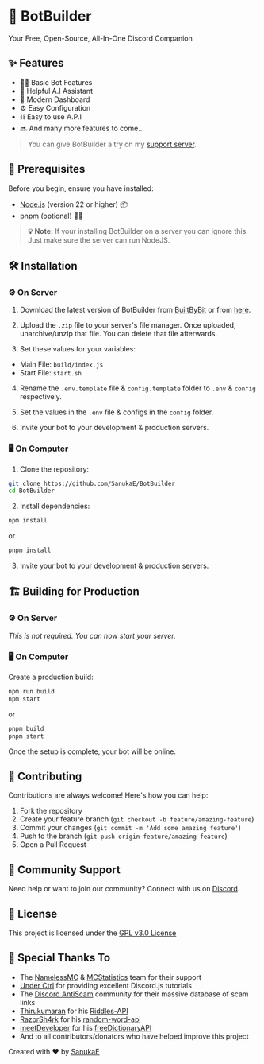 # 🤖 BotBuilder

Your Free, Open-Source, All-In-One Discord Companion

## ✨ Features

- 👨‍💻 Basic Bot Features
- 🤖 Helpful A.I Assistant
- 🎨 Modern Dashboard
- ⚙️ Easy Configuration
- ⛓️ Easy to use A.P.I
- 🔜 And many more features to come...

> You can give BotBuilder a try on my [support server](https://discord.gg/fpkASGjwYT).

## 🚀 Prerequisites

Before you begin, ensure you have installed:

- [Node.js](https://nodejs.org) (version 22 or higher) 📦
- [pnpm](https://pnpm.io/) (optional) 🏃‍♂️

> **💡 Note:** If your installing BotBuilder on a server you can ignore this. Just make sure the server can run NodeJS.

## 🛠️ Installation

### ⚙️ On Server

1. Download the latest version of BotBuilder from [BuiltByBit](https://builtbybit.com/resources/botbuilder.59151/?ref=discover) or from [here](https://github.com/SanukaE/BotBuilder/releases).

2. Upload the `.zip` file to your server's file manager. Once uploaded, unarchive/unzip that file. You can delete that file afterwards.

3. Set these values for your variables:

- Main File: `build/index.js`
- Start File: `start.sh`

4. Rename the `.env.template` file & `config.template` folder to `.env` & `config` respectively.

5. Set the values in the `.env` file & configs in the `config` folder.

6. Invite your bot to your development & production servers.

### 🖥️ On Computer

1. Clone the repository:

```sh
git clone https://github.com/SanukaE/BotBuilder
cd BotBuilder
```

2. Install dependencies:

```sh
npm install
```

or

```sh
pnpm install
```

3. Invite your bot to your development & production servers.

## 🏗️ Building for Production

### ⚙️ On Server

_This is not required. You can now start your server._

### 🖥️ On Computer

Create a production build:

```sh
npm run build
npm start
```

or

```sh
pnpm build
pnpm start
```

Once the setup is complete, your bot will be online.

## 🤝 Contributing

Contributions are always welcome! Here's how you can help:

1. Fork the repository
2. Create your feature branch (`git checkout -b feature/amazing-feature`)
3. Commit your changes (`git commit -m 'Add some amazing feature'`)
4. Push to the branch (`git push origin feature/amazing-feature`)
5. Open a Pull Request

## 📱 Community Support

Need help or want to join our community? Connect with us on [Discord](https://discord.gg/fpkASGjwYT).

## 📄 License

This project is licensed under the [GPL v3.0 License](https://choosealicense.com/licenses/gpl-3.0/)

## 🙏 Special Thanks To

- The [NamelessMC](https://namelessmc.com/) & [MCStatistics](https://mcstatistics.org/) team for their support
- [Under Ctrl](https://www.youtube.com/@underctrl) for providing excellent Discord.js tutorials
- The [Discord AntiScam](https://github.com/Discord-AntiScam/scam-links) community for their massive database of scam links
- [Thirukumaran](https://github.com/Thiru-kumaran-R) for his [Riddles-API](https://github.com/Thiru-kumaran-R/Riddles-API)
- [RazorSh4rk](https://github.com/RazorSh4rk) for his [random-word-api](https://github.com/RazorSh4rk/random-word-api/)
- [meetDeveloper](https://github.com/meetDeveloper) for his [freeDictionaryAPI](https://github.com/meetDeveloper/freeDictionaryAPI)
- And to all contributors/donators who have helped improve this project

Created with ❤️ by [SanukaE](https://github.com/SanukaE)
